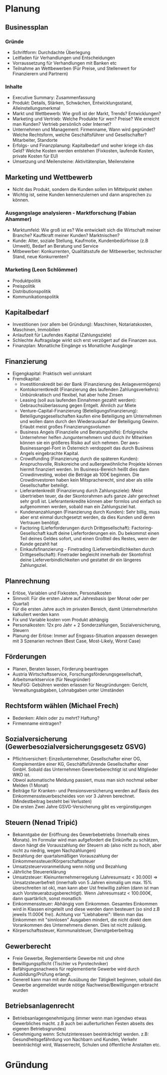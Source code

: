 # Planung
## Businessplan
### Gründe
 * Schriftform: Durchdachte Überlegung
 * Leitfaden für Verhandlungen und Entscheidungen
 * Vorraussetzung für Verhandlungen mit Banken etc
 * Teilnahme an Wettbewerben (Für Preise, und Stellenwert for Finanzierern und Partnern)
### Inhalte
 * Executive Summary: Zusammenfassung
 * Produkt: Details, Stärken, Schwächen, Entwicklungsstand, Alleinstellungsmerkmal
 * Markt und Wettbewerb: Wie groß ist der Markt, Trends? Entwicklungen?
 * Marketing und Vertrieb: Welche Produkte für wen? Preise? Wie erreicht man Kunden? Vertrieb persönlich oder Internet?
 * Unternehmen und Management: Firmenname, Wann wird gegründet? Welche Rechtsform, welche Geschäftsführer und Gesellschafter? Mitarbeiter, Standorte
 * Erfolgs- und Finanzplanung: Kapitalbedarf und woher kriege ich das Geld? Welche Kosten werden entstehen (Fixkosten, laufende Kosten, private Kosten für EU)
 * Umsetzung und Meilensteine: Aktivitätenplan, Meilensteine 
## Marketing und Wettbewerb
 * Nicht das Produkt, sondern die Kunden sollen im Mittelpunkt stehen
 * Wichtig ist, seine Kunden kennenzulernen und dann ansprechen zu können.
### Ausgangslage analysieren - Marktforschung (Fabian Ahammer)
 * Marktumfeld: Wie groß ist es? Wie entwickelt sich die Wirtschaft meiner Branche? Kauftkraft meiner Kunden? Marktnischen?
 * Kunde: Alter, soziale Stellung, Kaufmotie, Kundenbedürfnisse (z.B Umwelt), Bedarf an Beratung und Service
 * Mitbewerber: Konkurrenten, Qualitätsstufe der Mitbewerber, technischer Stand, neue Konkurrenten?
### Marketing (Leon Schlömmer)
 * Produktpolitik
 * Preispolitik
 * Distributionspolitik
 * Kommunikationspolitik
## Kapitalbedarf
 * Investitionen (vor allem bei Gründung): Maschinen, Notariatskosten, Maschinen, Immobilien
 * Anlaufzeit für Laufendes Kapital (Zahlungsziele)
 * Schlechte Auftragslage wirkt sich erst verzögert auf die Finanzen aus.
 * Finanzplan: Monatliche Eingänge vs Monatliche Ausgänge
## Finanzierung
 * Eigengkapital: Praktisch weil unriskant
 * Fremdkapital:
   * Investitionskredit bei der Bank (Finanzierung des Anlagevermögens)
   * Kontokorrentkredit (Finanzierung des laufenden Zahlungsverkehrs): Unbürokratisch und flexibel, hat aber hohe Zinsen
   * Leasing (soll aus laufenden Einnahmen gezahlt werden): Gebrauchsüberlassung gegen Entgelt. Ähnlich zur Miete
   * Venture-Capital-Finanzierung (Beteiligungsfinanzierung): Beteiligungsgesellschaften kaufen eine Beteiligung am Unternehmen und wollen dann durch den Wiederauskauf der Beteiligung Gewinn. Erlaubt meist großes Finanzierungsvolumen
   * Business Angels (Finanzielle und Beratungshilfe): Erfolgreiche Unternehmer helfen Jungunternehmern und durch ihr Mitwirken können sie ein größeres Risiko auf sich nehmen. Der aws-Businessangel-Font in Österreich verdoppelt das durch Business Angels eingebrachte Kapital.
   * Crowdfunding (Finanzierung durch die späteren Kunden): Anspruchsvolle, Risikoreiche und außergewöhnliche Projekte können hiermit finanziert werden. Im Business-Bereich heißt dies dann Crowdinvesting, wobei die Beträge ab 100€ beginnen. Die Crowdinvestoren haben kein Mitspracherecht, sind aber als stille Gesellschafter beteiligt.
   * Lieferantenkredit (Finanzierung durch Zahlungsziele): Meist übertrieben teuer, da der Skontorahmen aufs ganze Jahr gerechnet sehr groß ist. Lieferantenkredite können aber formlos und einfach so aufgenommen werden, sobald man ein Zahlungsziel hat.
   * Kundenanzahlungen (Finanzierung durch Kunden): Sehr billig, muss aber erst einmal durchgesetzt werden, da dies Kunden und deren Vertrauen benötigt.
   * Factoring (Lieferforderungen durch Drittgesellschaft): Factoring-Gesellschaft kauft deine Lieferforderungen ein. Du bekommst einen Teil deines Geldes sofort, und einen Großteil des Restes, wenn der Kunde gezahlt hat
   * Einkaufsfinanzierung - Finetrading (Lieferverbindlichkeiten durch Drittgesellschaft): Finetrader begleicht innerhalb der Skontofrist deine Lieferverbindlichkeiten und gestattet dir ein längeres Zahlungsziel.
## Planrechnung
* Erlöse, Variablen und Fixkosten, Personalkosten
* Sinnvoll: Für die ersten Jahre auf Jahresbasis (per Monat oder per Quartal)
* Für die ersten Jahre auch im privaten Bereich, damit Unternehmerlohn kalkuliert werden kann
* Fix und Variable kosten vom Produkt abhängig
* Personalkosten: 12x pro Jahr + 2 Sonderzahlungen, Sozialversicherung, Steuern
* Planung der Erlöse: Immer auf Engpass-Situation anpassen deswegen mit 3 Szenarien rechnen (Best Case, Most-Likely, Worst Case)
## Förderungen
* Planen, Beraten lassen, Förderung beantragen
* Austria Wirtschaftsservice, Forschungsförderungsgesellschaft, Arbeitsmarktservice (für Neugründer)
* NeuFöG: Gebühren werden erlassen für Neugründungen: Gericht, Verwaltungsabgaben, Lohnabgaben unter Umständen
## Rechtsform wählen (Michael Frech)
* Bedenken: Allein oder zu mehrt? Haftung? 
* Firmenname eintragen?
## Sozialversicherung (Gewerbesozialversicherungsgesetz GSVG)
* Pflichtversichert: Einzeilunternehmer, Gesellschafter einer OG, Komplementäre einer KG, Geschäftsführende Gesellschafter einer GmbH. Sobald das Unternehmen Gewerbeberechtigt ist und Mitglieder WKO ist. 
* Obwol automatische Meldung passiert, muss man sich nochmal selber Melden (1 Monat)
* Beiträge für Kranken- und Pensionsversicherung werden auf Basis des Einkommenssteuerbescheides von vor 3 Jahren berechnet. (Mindestbeitrag besteht bei Verlusten)
* Die ersten Zwei Jahre GSVG-Versicherung gibt es vergünstigungen 
## Steuern (Nenad Tripić)
* Bekanntgabe der Eröffnung des Gewerbebetriebs (Innerhalb eines Monats). Im Formular wird man aufgefordert die Einkünfte zu schätzen, davon hängt die Vorauszahlung der Steuern ab (also nicht zu hoch, aber nicht zu niedrig, wegen Nachzahlungen)
* Bezahlung der quartalsmäßigen Vorauszahlung der Einkommenssteuer/Körperschaftssteuer
* Umsatzsteuervoranmeldung wenn nötig und Bezahlung
* Jährliche Steuererklärung
* Umsatzsteuer: Kleinunternehmerregelung (Jahresumsatz < 30.000) => Umsatzsteuerbefreit (innerhalb von 5 Jahren einmalig um max. 15% überschreiten ist ok), man kann aber Ust freiwillig zahlen (dann ist man auch Vorsteuerabzugsberechtigt). Wenn Jahresumsatz < 100.000€, dann quartärlich, sonst monatlich
* Einkommenssteuer: Abhängig vom Einkommen. Gesamtes Einkommen wird in Klassen eingeteilt und diese werden dann besteuert (so sind z.B jeweils 11.000€ frei). Achtung vor "Liebhaberei": Wenn man das Einkommen mit "sinnlosen" Ausgaben mindert, die nicht direkt dem Vorankommen des Unternehmens dienen. Dies ist nicht zulässig.
* Körperschaftssteuer, Kommunalsteuer, Dienstgeberbeitrag
## Gewerberecht
* Freie Gewerbe, Reglementierte Gewerbe mit und ohne Bewilligungspflicht (Tischler vs Pyrotechniker)
* Befähigungsnachweis für reglementierte Gewerbe wird durch Ausbildung/Prüfung erlangt. 
* Generell kann man mit der Ausübung der Tätigkeit beginnen, sobald das Gewerbe angemeldet wurde nötige Nachweise/Bewilligungen erbracht wurden
## Betriebsanlagenrecht
* Betriebsanlagengenehmigung (immer wenn man irgendwo etwas Gewerbliches macht. z.B auch bei außerturlichen Festen abseits des eigenen Betriebsgrundes) 
* Genehmigung wenn: Schutzinteressen beeinträchtigt werden. z.B: Gesundheitsgefährdung von Nachbarn und Kunden, Verkehr beeinträchtigt wird, Wasserrecht, Schulen und öffentliche Anstalten etc.
# Gründung

